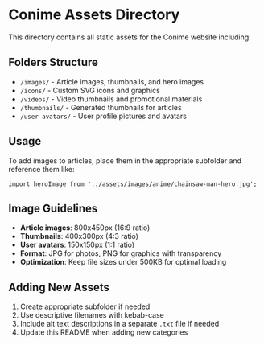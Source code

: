 # Conime Assets Directory

This directory contains all static assets for the Conime website including:

## Folders Structure

- `/images/` - Article images, thumbnails, and hero images
- `/icons/` - Custom SVG icons and graphics
- `/videos/` - Video thumbnails and promotional materials
- `/thumbnails/` - Generated thumbnails for articles
- `/user-avatars/` - User profile pictures and avatars

## Usage

To add images to articles, place them in the appropriate subfolder and reference them like:

```tsx
import heroImage from '../assets/images/anime/chainsaw-man-hero.jpg';
```

## Image Guidelines

- **Article images**: 800x450px (16:9 ratio)
- **Thumbnails**: 400x300px (4:3 ratio) 
- **User avatars**: 150x150px (1:1 ratio)
- **Format**: JPG for photos, PNG for graphics with transparency
- **Optimization**: Keep file sizes under 500KB for optimal loading

## Adding New Assets

1. Create appropriate subfolder if needed
2. Use descriptive filenames with kebab-case
3. Include alt text descriptions in a separate `.txt` file if needed
4. Update this README when adding new categories